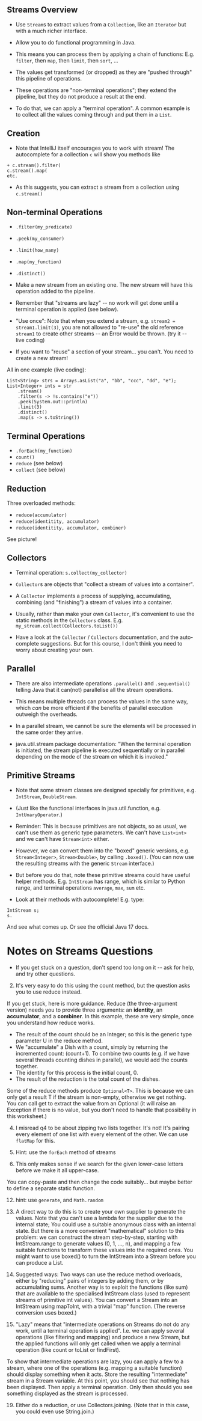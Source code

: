## Streams Overview

+ Use `Stream`s to extract values from a `Collection`, like an `Iterator` but with a much richer interface.

+ Allow you to do functional programming in Java.

+ This means you can process them by applying a chain of functions: E.g. `filter`, then `map`, then `limit`, then `sort`, ...

+ The values get transformed (or dropped) as they are "pushed through" this pipeline of operations.

+ These operations are "non-terminal operations"; they extend the pipeline, but they do not produce a result at the end.

+ To do that, we can apply a "terminal operation". A common example is to collect all the values coming through and put them in a `List`.

## Creation

+ Note that IntelliJ itself encourages you to work with stream! The autocomplete for a collection `c` will show you methods like
```
+ c.stream().filter(
c.stream().map(
etc.
```
+ As this suggests, you can extract a stream from a collection using `c.stream()`


## Non-terminal Operations

+ `.filter(my_predicate)`

+ `.peek(my_consumer)`

+ `.limit(how_many)`

+ `.map(my_function)`

+ `.distinct()`

+ Make a new stream from an existing one. The new stream will have this operation added to the pipeline.
+ Remember that "streams are lazy" -- no work will get done until a terminal operation is applied (see below).
+ "Use once": Note that when you extend a stream, e.g. `stream2 = stream1.limit(3)`, you are not allowed to "re-use" the old reference `stream1` to create other streams -- an Error would be thrown. (try it -- live coding)
+ If you want to "reuse" a section of your stream... you can't. You need to create a new stream!

All in one example (live coding):

```
List<String> strs = Arrays.asList("a", "bb", "ccc", "dd", "e");
List<Integer> ints = str
	.stream()
	.filter(s -> !s.contains("e"))
	.peek(System.out::println)
	.limit(3)
	.distinct()
	.map(s -> s.toString())
```

## Terminal Operations

+ `.forEach(my_function)`
+ `count()`
+ `reduce` (see below)
+ `collect` (see below)

## Reduction

Three overloaded methods:

+ `reduce(accumulator)`
+ `reduce(identitity, accumulator)`
+ `reduce(identitity, accumulator, combiner)`

See picture!

## Collectors

+ Terminal operation: `s.collect(my_collector)`

+ `Collector`s are objects that "collect a stream of values into a container".
+ A `Collector` implements a process of supplying, accumulating, combining (and "finishing") a stream of values into a container.
+ Usually, rather than make your own `Collector`, it's convenient to use the static methods in the `Collectors` class.
  E.g. `my_stream.collect(Collectors.toList())`
+ Have a look at the `Collector` / `Collectors` documentation, and the auto-complete suggestions. But for this course, I don't think you need to worry about creating your own.

## Parallel

+ There are also intermediate operations `.parallel()` and `.sequential()` telling Java that it can(not) parallelise all the stream operations.

+ This means multiple threads can process the values in the same way, which *can* be more efficient if the benefits of parallel execution outweigh the overheads.

+ In a parallel stream, we cannot be sure the elements will be processed in the same order they arrive.

+ java.util.stream package documentation: "When the terminal operation is initiated, the stream pipeline is executed sequentially or in parallel depending on the mode of the stream on which it is invoked."

## Primitive Streams

+ Note that some stream classes are designed specially for primitives, e.g. `IntStream`, `DoubleStream`.

+ (Just like the functional interfaces in java.util.function, e.g. `IntUnaryOperator`.)

+ Reminder: This is because primitives are not objects, so as usual, we can't use them as generic type parameters. We can't have `List<int>` and we can't have `Stream<int>` either.

+ However, we can convert them into the "boxed" generic versions, e.g. `Stream<Integer>`, `Stream<Double>`, by calling `.boxed()`. (You can now use the resulting streams with the generic `Stream` interface.)

+ But before you do that, note these primitive streams could have useful helper methods. E.g. `IntStream` has range, which is similar to Python range, and terminal operations `average`, `max`, `sum` etc.

+ Look at their methods with autocomplete! E.g. type:
```
IntStream s;
s.
```
And see what comes up. Or see the official Java 17 docs.


# Notes on Streams Questions

+ If you get stuck on a question, don't spend too long on it -- ask for help, and try other questions.

2. It's very easy to do this using the count method, but the question asks you to use reduce instead.

If you get stuck, here is more guidance. Reduce (the three-argument version) needs you to provide three arguments: an **identity**, an **accumulator**, and a **combiner**.
In this example, these are very simple, once you understand how reduce works.
+ The result of the count should be an Integer; so this is the generic type parameter U in the reduce method.
+ We "accumulate" a Dish with a count, simply by returning the incremented count: (count+1). To combine two counts (e.g. if we have several threads counting dishes in parallel), we would add the counts together.
+ The identity for this process is the initial count, 0.
+ The result of the reduction is the total count of the dishes.

Some of the reduce methods produce `Optional<T>`. This is because we can only get a result T if the stream is non-empty, otherwise we get nothing. You can call get to extract the value from an Optional (it will raise an Exception if there is no value, but you don't need to handle that possibility in this worksheet.)

4. I misread q4 to be about zipping two lists together. It's not! It's pairing every element of one list with every element of the other. We can use `flatMap` for this.

5. Hint: use the `forEach` method of streams

6. This only makes sense if we search for the given lower-case letters before we make it all upper-case.

You can copy-paste and then change the code suitably... but maybe better to define a separate static function.

12. hint: use `generate`, and `Math.random`

13. A direct way to do this is to create your own supplier to generate the values. Note that you can't use a lambda for the supplier due to the internal state; You could use a suitable anonymous class with an internal state. But there is a more convenient "mathematical" solution to this problem: we can construct the stream step-by-step, starting with IntStream.range to generate values (0, 1, ..., n), and mapping a few suitable functions to transform these values into the required ones. You might want to use boxed() to turn the IntStream into a Stream<Integer> before you can produce a List<Integer>.

14. Suggested ways: Two ways can use the reduce method overloads, either by "reducing" pairs of integers by adding them, or by accumulating sums. Another way is to exploit the functions (like sum) that are available to the specialised IntStream class (used to represent streams of primitive int values). You can convert a Stream<Integer> into an IntStream using mapToInt, with a trivial "map" function. (The reverse conversion uses boxed.)

16. "Lazy" means that "intermediate operations on Streams do not do any work, until a terminal operation is applied". I.e. we can apply several operations (like filtering and mapping) and produce a new Stream, but the applied functions will only get called when we apply a terminal operation (like count or toList or findFirst).

To show that intermediate operations are lazy, you can apply a few to a stream, where one of the operations (e.g. mapping a suitable function) should display something when it acts. Store the resulting "intermediate" stream in a Stream<T> variable. At this point, you should see that nothing has been displayed. Then apply a terminal operation. Only then should you see something displayed as the stream is processed.

19. Either do a reduction, or use Collectors.joining. (Note that in this case, you could even use String.join.)

